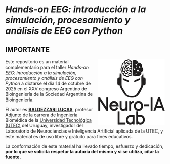 # *Hands-on EEG: introducción a la simulación, procesamiento y análisis de EEG con Python*

## IMPORTANTE

<img align="right" src="neuroialogo.png" alt="Neuro-IA Lab" width="210">

Este repositorio es un material complementario para el taller *Hands-on EEG: introducción a la simulación, procesamiento y análisis de EEG con Python* a dictarse el día 14 de octubre de 2025 en el XXV congreso Argentino de Bioingeniería de la Sociedad Argentina de Bioingeniería.

El autor es **[BALDEZZARI LUCAS](https://www.linkedin.com/in/lucasbaldezzari/)**, profesor Adjunto de la carrera de Ingeniería Biomédica de la [Universidad Tecnológica (UTEC)](https://utec.edu.uy/es/) del Uruguay, investigador del Laboratorio de Neurociencias e Inteligencia Artificial aplicada de la UTEC, y este material es de uso libre y gratuito para fines educativos.

La conformación de este material ha llevado tiempo, esfuerzo y dedicación, **por lo que se solicita respetar la autoría del mismo y si se utiliza, citar la fuente.**
